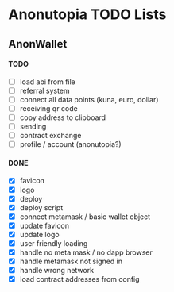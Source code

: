 # Anonutopia TODO Lists

## AnonWallet

#### TODO

- [ ] load abi from file
- [ ] referral system
- [ ] connect all data points (kuna, euro, dollar)
- [ ] receiving qr code
- [ ] copy address to clipboard
- [ ] sending
- [ ] contract exchange
- [ ] profile / account (anonutopia?)

#### DONE

- [x] favicon
- [x] logo
- [x] deploy
- [x] deploy script
- [x] connect metamask / basic wallet object
- [x] update favicon
- [x] update logo
- [x] user friendly loading
- [x] handle no meta mask / no dapp browser
- [x] handle metamask not signed in
- [x] handle wrong network
- [x] load contract addresses from config
